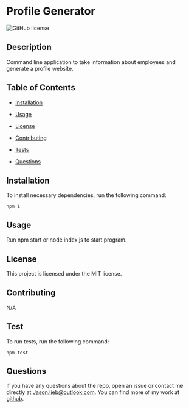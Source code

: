 # Profile Generator
![GitHub license](https://img.shields.io/badge/license-MIT-blue.svg)

## Description

Command line application to take information about employees and generate a profile website.

## Table of Contents

* [Installation](#installation)

* [Usage](#usage)

* [License](#license)

* [Contributing](#contributing)

* [Tests](#tests)

* [Questions](#questions)

## Installation

To install necessary dependencies, run the following command:

```
npm i
```

## Usage

Run npm start or node index.js to start program.

## License

This project is licensed under the MIT license.

## Contributing

N/A

## Test

To run tests, run the following command:

```
npm test
```

## Questions

If you have any questions about the repo, open an issue or contact me directly at Jason.lieb@outlook.com. You can find more of my work at [github](https://github.com/Jason-lieb/).

